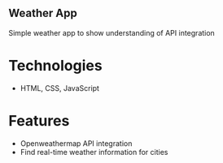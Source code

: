 ## Weather App

Simple weather app to show understanding of API integration

# Technologies

- HTML, CSS, JavaScript

# Features

- Openweathermap API integration
- Find real-time weather information for cities